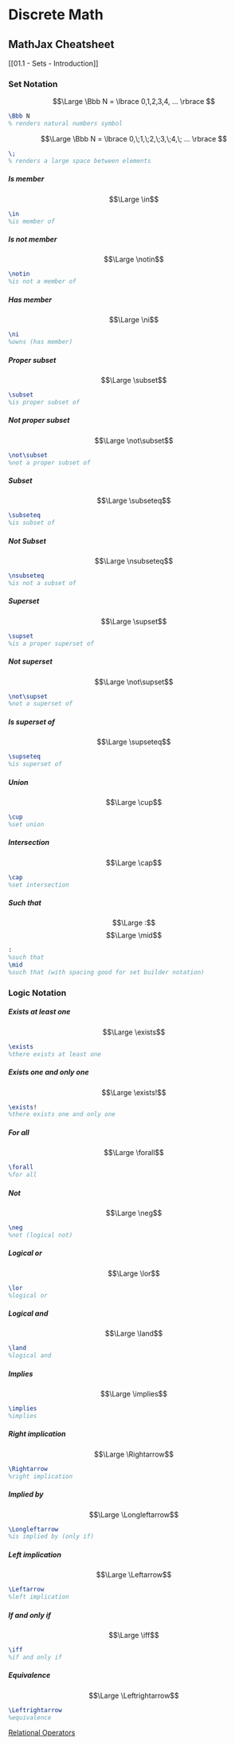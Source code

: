 # Discrete Math
## MathJax Cheatsheet

[[01.1 - Sets - Introduction]]
### Set Notation
$$\Large
\Bbb N = \lbrace 0,1,2,3,4, ... \rbrace
$$

```latex
\Bbb N
% renders natural numbers symbol
```

$$\Large
\Bbb N = \lbrace 0,\;1,\;2,\;3,\;4,\; ... \rbrace
$$

```latex
\;
% renders a large space between elements
```

##### Is member
$$\Large \in$$

```latex
\in
%is member of
```

##### Is not member

$$\Large \notin$$

```latex
\notin
%is not a member of
```

##### Has member

$$\Large \ni$$

```latex
\ni
%owns (has member)
```

##### Proper subset

$$\Large \subset$$

```latex
\subset
%is proper subset of
```

##### Not proper subset

$$\Large \not\subset$$

```latex
\not\subset
%not a proper subset of
```

##### Subset

$$\Large \subseteq$$

```latex
\subseteq
%is subset of
```

##### Not Subset

$$\Large \nsubseteq$$

```latex
\nsubseteq
%is not a subset of
```

##### Superset

$$\Large \supset$$

```latex
\supset
%is a proper superset of
```

##### Not superset

$$\Large \not\supset$$

```latex
\not\supset
%not a superset of
```

##### Is superset of

$$\Large \supseteq$$

```latex
\supseteq
%is superset of
```

##### Union

$$\Large \cup$$

```latex
\cup
%set union
```

##### Intersection

$$\Large \cap$$

```latex
\cap
%set intersection
```

##### Such that
$$\Large :$$
$$\Large \mid$$

```latex
:
%such that
\mid
%such that (with spacing good for set builder notation)
```

### Logic Notation

##### Exists at least one

$$\Large \exists$$


```latex
\exists
%there exists at least one
```

##### Exists one and only one

$$\Large \exists!$$

```latex
\exists!
%there exists one and only one
```

##### For all

$$\Large \forall$$

```latex
\forall
%for all
```

##### Not

$$\Large \neg$$

```latex
\neg
%not (logical not)
```

##### Logical or

$$\Large \lor$$

```latex
\lor
%logical or
```

##### Logical and

$$\Large \land$$

```latex
\land
%logical and
```

##### Implies

$$\Large \implies$$

```latex
\implies
%implies
```

##### Right implication

$$\Large \Rightarrow$$

```latex
\Rightarrow
%right implication
```

##### Implied by

$$\Large \Longleftarrow$$

```latex
\Longleftarrow
%is implied by (only if)
```

##### Left implication

$$\Large \Leftarrow$$

```latex
\Leftarrow
%left implication
```

##### If and only if

$$\Large \iff$$

```latex
\iff
%if and only if
```

##### Equivalence

$$\Large \Leftrightarrow$$

```latex
\Leftrightarrow
%equivalence
```


[Relational Operators](https://www.geeksforgeeks.org/relational-operators-in-latex/?ref=lbp)